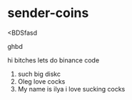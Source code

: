 # sender-coins

<BDSfasd


ghbd

hi bitches lets do binance code
1. such big diskc
2. Oleg love cocks
3. My name is ilya i love sucking cocks